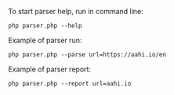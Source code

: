 To start parser help, run in command line:
```
php parser.php --help
```

Example of parser run:
```
php parser.php --parse url=https://aahi.io/en
```

Example of parser report:
```
php parser.php --report url=aahi.io
```